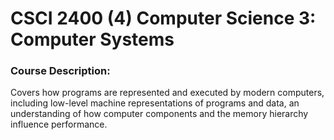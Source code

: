 # CSCI 2400 (4) Computer Science 3: Computer Systems
### Course Description:
Covers how programs are represented and executed by modern computers, including low-level machine representations of programs and data, an understanding of how computer components and the memory hierarchy influence performance.

